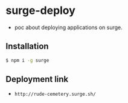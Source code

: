 # surge-deploy

- poc about deploying applications on surge.

## Installation

```sh
$ npm i -g surge
```

## Deployment link

- `http://rude-cemetery.surge.sh/`